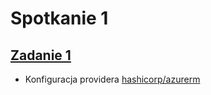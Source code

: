 # Spotkanie 1

## [Zadanie 1](https://github.com/cloudstateu/kurs-iac-terraform/blob/master/Zjazd1/zadania.md#zadanie-1)

* Konfiguracja providera [hashicorp/azurerm](https://registry.terraform.io/providers/hashicorp/azurerm/latest/docs#example-usage)

